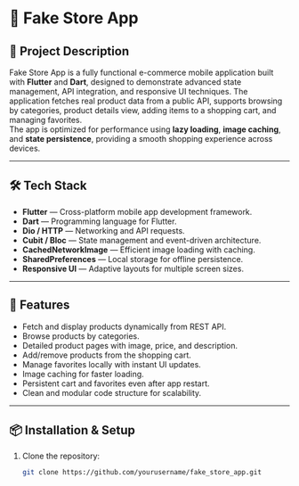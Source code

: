# 🛒 Fake Store App

## 📌 Project Description
Fake Store App is a fully functional e-commerce mobile application built with **Flutter** and **Dart**, designed to demonstrate advanced state management, API integration, and responsive UI techniques. The application fetches real product data from a public API, supports browsing by categories, product details view, adding items to a shopping cart, and managing favorites.  
The app is optimized for performance using **lazy loading**, **image caching**, and **state persistence**, providing a smooth shopping experience across devices.

---

## 🛠️ Tech Stack
- **Flutter** — Cross-platform mobile app development framework.
- **Dart** — Programming language for Flutter.
- **Dio / HTTP** — Networking and API requests.
- **Cubit / Bloc** — State management and event-driven architecture.
- **CachedNetworkImage** — Efficient image loading with caching.
- **SharedPreferences** — Local storage for offline persistence.
- **Responsive UI** — Adaptive layouts for multiple screen sizes.

---

## 🚀 Features
- Fetch and display products dynamically from REST API.
- Browse products by categories.
- Detailed product pages with image, price, and description.
- Add/remove products from the shopping cart.
- Manage favorites locally with instant UI updates.
- Image caching for faster loading.
- Persistent cart and favorites even after app restart.
- Clean and modular code structure for scalability.

---

## 📦 Installation & Setup
1. Clone the repository:
   ```bash
   git clone https://github.com/yourusername/fake_store_app.git
